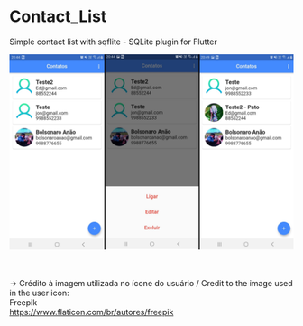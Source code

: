 # Contact_List
Simple contact list with sqflite - SQLite plugin for Flutter


![image](https://github.com/Jonas-Chaves/Contact_List/blob/master/simple_schedule.jpg?raw=true)



<br><br>
-> Crédito à imagem utilizada no ícone do usuário / Credit to the image used in the user icon:<br>
Freepik<br>
https://www.flaticon.com/br/autores/freepik
